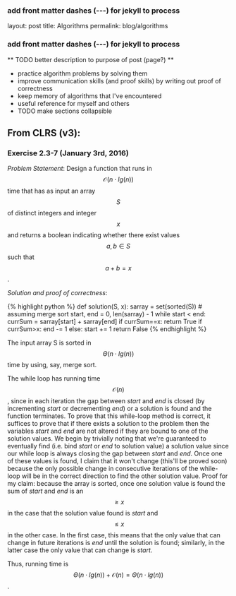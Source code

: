 ### add front matter dashes (---) for jekyll to process
layout: post
title: Algorithms
permalink: blog/algorithms
### add front matter dashes (---) for jekyll to process
** TODO better description to purpose of post (page?) **

- practice algorithm problems by solving them
- improve communication skills (and proof skills) by writing out proof of correctness
- keep memory of algorithms that I've encountered
- useful reference for myself and others
- TODO make sections collapsible

<script type="text/javascript"
    src="https://cdn.mathjax.org/mathjax/latest/MathJax.js?config=TeX-AMS-MML_HTMLorMML">
</script>

## From CLRS (v3):

### Exercise 2.3-7 (January 3rd, 2016)

*Problem Statement*: Design a function that runs in $$ \mathcal{O}(n \cdot lg(n)) $$ time that has as input an array $$S$$ of distinct integers and integer $$x$$ and returns a boolean indicating whether there exist values $$ a, b \in S $$ such that $$ a + b = x $$.

*Solution and proof of correctness*:

{% highlight python %}
def solution(S, x):
	sarray = set(sorted(S)) # assuming merge sort
	start, end = 0, len(sarray) - 1
	while start < end:
		currSum = sarray[start] + sarray[end]
		if currSum==x:
			return True
		if currSum>x:
			end -= 1
		else:
			start += 1
	return False
{% endhighlight %}

The input array S is sorted in $$ \Theta(n \cdot lg(n)) $$ time by using, say, merge sort.

The while loop has running time $$ \mathcal{O}(n) $$, since in each iteration the gap between *start* and *end* is closed (by incrementing *start* or decrementing *end*) or a solution is found and the function terminates. To prove that this while-loop method is correct, it suffices to prove that if there exists a solution to the problem then the variables *start* and *end* are not altered if they are bound to one of the solution values. We begin by trivially noting that we're guaranteed to eventually find (i.e. bind *start* or *end* to solution value) a solution value since our while loop is always closing the gap between *start* and *end*. Once one of these values is found, I claim that it won't change (this'll be proved soon) because the only possible change in consecutive iterations of the while-loop will be in the correct direction to find the other solution value. Proof for my claim: because the array is sorted, once one solution value is found the sum of *start* and *end* is an $$ \geq x $$ in the case that the solution value found is *start* and $$ \leq x $$ in the other case. In the first case, this means that the only value that can change in future iterations is *end* until the solution is found; similarly, in the latter case the only value that can change is *start*.

Thus, running time is $$ \Theta(n \cdot lg(n)) + \mathcal{O}(n) = \Theta(n \cdot lg(n)) $$.
